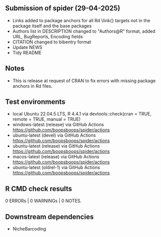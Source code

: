 ## Submission of spider (29-04-2025)

* Links added to package anchors for all Rd \link{} targets not in the package itself and the base packages
* Authors list in DESCRIPTION changed to "Authors@R" format, added URL, BugReports, Encoding fields
* CITATION changed to bibentry format
* Update NEWS
* Tidy README

## Notes

* This is release at request of CRAN to fix errors with missing package anchors in Rd files. 

## Test environments

* local Ubuntu 22.04.5 LTS, R 4.4.1 via devtools::check(cran = TRUE, remote = TRUE, manual = TRUE)
* windows-latest (release) via GitHub Actions https://github.com/boopsboops/spider/actions
* ubuntu-latest (devel) via GitHub Actions https://github.com/boopsboops/spider/actions
* ubuntu-latest (release) via GitHub Actions https://github.com/boopsboops/spider/actions
* macos-latest (release) via GitHub Actions https://github.com/boopsboops/spider/actions
* ubuntu-latest (oldrel-1) via GitHub Actions https://github.com/boopsboops/spider/actions

## R CMD check results

0 ERRORs | 0 WARNINGs | 0 NOTES.

## Downstream dependencies

* NicheBarcoding
